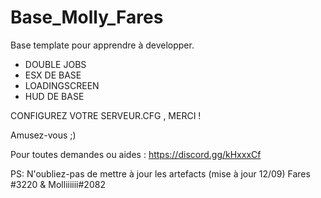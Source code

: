 # Base_Molly_Fares
Base template pour apprendre à developper. 

- DOUBLE JOBS
- ESX DE BASE
- LOADINGSCREEN
- HUD DE BASE

CONFIGUREZ VOTRE SERVEUR.CFG , MERCI !

Amusez-vous ;) 

Pour toutes demandes ou aides : https://discord.gg/kHxxxCf

PS: N'oubliez-pas de mettre à jour les artefacts (mise à jour 12/09)
Fares #3220 & Molliiiiii#2082
